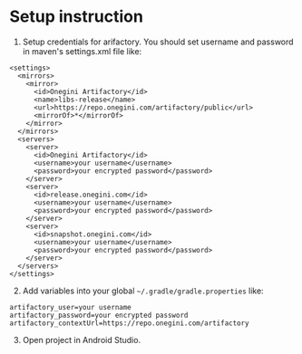 # Setup instruction

1. Setup credentials for arifactory. You should set username and password in maven's settings.xml file like:
```
<settings>
  <mirrors>
    <mirror>
      <id>Onegini Artifactory</id>
      <name>libs-release</name>
      <url>https://repo.onegini.com/artifactory/public</url>
      <mirrorOf>*</mirrorOf>
    </mirror>
  </mirrors>
  <servers>
    <server>
      <id>Onegini Artifactory</id>
      <username>your username</username>
      <password>your encrypted password</password>
    </server>
    <server>
      <id>release.onegini.com</id>
      <username>your username</username>
      <password>your encrypted password</password>
    </server>
    <server>
      <id>snapshot.onegini.com</id>
      <username>your username</username>
      <password>your encrypted password</password>
    </server>
  </servers>
</settings>
```

2. Add variables into your global `~/.gradle/gradle.properties` like:
```
artifactory_user=your username
artifactory_password=your encrypted password
artifactory_contextUrl=https://repo.onegini.com/artifactory
```

3. Open project in Android Studio.
